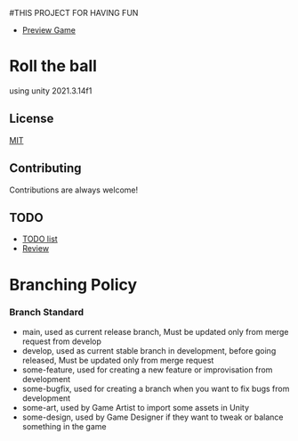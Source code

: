 #THIS PROJECT FOR HAVING FUN
- [Preview Game](https://movlution.itch.io/roll-the-ball)
# Roll the ball

using unity 2021.3.14f1

## License

[MIT](https://choosealicense.com/licenses/mit/)


## Contributing

Contributions are always welcome!

## TODO
- [TODO list](https://to-do.microsoft.com/sharing?InvitationToken=4pT_gQ3HGPEjYHv4weilDQZy_nqVQB-wt5aqgqLXqNcdvsrNbghnqTKF_fVbo-p00)
- [Review](https://to-do.microsoft.com/sharing?InvitationToken=7fltZJZIarX6nMCUHrfi-wQC0dBZGWxOL7oB3WGPU2t-68JeIUCTb8xmTWq_EpVmI)

# Branching Policy

### Branch Standard

- main, used as current release branch,
Must be updated only from merge request from develop
- develop, used as current stable branch in development, before going released,
Must be updated only from merge request
- some-feature, used for creating a new feature or improvisation from development
- some-bugfix, used for creating a branch when you want to fix bugs from development
- some-art, used by Game Artist to import some assets in Unity
- some-design, used by Game Designer if they want to tweak or balance something in the game


